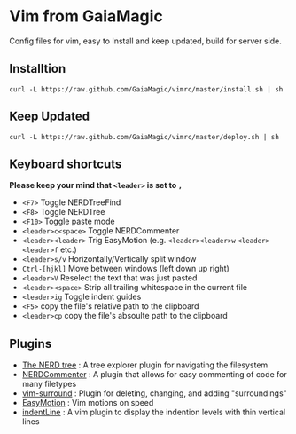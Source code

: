 # Vim from GaiaMagic

Config files for vim, easy to Install and keep updated, build for server side.

## Installtion

`curl -L https://raw.github.com/GaiaMagic/vimrc/master/install.sh | sh`

## Keep Updated

`curl -L https://raw.github.com/GaiaMagic/vimrc/master/deploy.sh | sh`

## Keyboard shortcuts

**Please keep your mind that `<leader>` is set to `,`**

* `<F7>` Toggle NERDTreeFind
* `<F8>` Toggle NERDTree
* `<F10>` Toggle paste mode
* `<leader>c<space>` Toggle NERDCommenter
* `<leader><leader>` Trig EasyMotion (e.g. `<leader><leader>w` `<leader><leader>f` etc.)
* `<leader>s/v` Horizontally/Vertically split window
* `Ctrl-[hjkl]` Move between windows (left down up right)
* `<leader>V` Reselect the text that was just pasted
* `<leader><space>` Strip all trailing whitespace in the current file
* `<leader>ig` Toggle indent guides
* `<F5>` copy the file's relative path to the clipboard
* `<leader>cp` copy the file's absoulte path to the clipboard

## Plugins

* [The NERD tree](https://github.com/scrooloose/nerdtree) : A tree explorer plugin for navigating the filesystem
* [NERDCommenter](https://github.com/scrooloose/nerdcommenter) : A plugin that allows for easy commenting of code for many filetypes
* [vim-surround](https://github.com/tpope/vim-surround) : Plugin for deleting, changing, and adding "surroundings"
* [EasyMotion](https://github.com/Lokaltog/vim-easymotion) : Vim motions on speed
* [indentLine](https://github.com/Yggdroot/indentLine) : A vim plugin to display the indention levels with thin vertical lines
